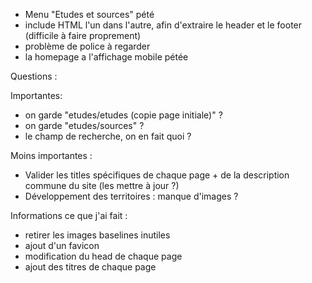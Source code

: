 - Menu "Etudes et sources" pété
- include HTML l'un dans l'autre, afin d'extraire le header et le footer (difficile à faire proprement)
- problème de police à regarder
- la homepage a l'affichage mobile pétée

Questions :

Importantes: 

- on garde "etudes/etudes (copie page initiale)" ?
- on garde "etudes/sources" ?
- le champ de recherche, on en fait quoi ?


Moins importantes :

- Valider les titles spécifiques de chaque page + de la description commune du site (les mettre à jour ?)
- Développement des territoires : manque d'images ?

Informations ce que j'ai fait :

- retirer les images baselines inutiles
- ajout d'un favicon
- modification du head de chaque page
- ajout des titres de chaque page
